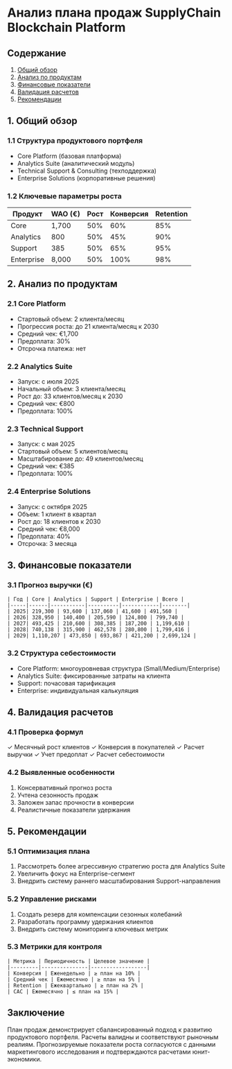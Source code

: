 # Анализ плана продаж SupplyChain Blockchain Platform

## Содержание
1. [Общий обзор](#1-общий-обзор)
2. [Анализ по продуктам](#2-анализ-по-продуктам)
3. [Финансовые показатели](#3-финансовые-показатели)
4. [Валидация расчетов](#4-валидация-расчетов)
5. [Рекомендации](#5-рекомендации)

## 1. Общий обзор

### 1.1 Структура продуктового портфеля
- Core Platform (базовая платформа)
- Analytics Suite (аналитический модуль)
- Technical Support & Consulting (техподдержка)
- Enterprise Solutions (корпоративные решения)

### 1.2 Ключевые параметры роста
| Продукт | WAO (€) | Рост | Конверсия | Retention |
|---------|---------|------|------------|-----------|
| Core | 1,700 | 50% | 60% | 85% |
| Analytics | 800 | 50% | 45% | 90% |
| Support | 385 | 50% | 65% | 95% |
| Enterprise | 8,000 | 50% | 100% | 98% |

## 2. Анализ по продуктам

### 2.1 Core Platform
- Стартовый объем: 2 клиента/месяц
- Прогрессия роста: до 21 клиента/месяц к 2030
- Средний чек: €1,700
- Предоплата: 30%
- Отсрочка платежа: нет

### 2.2 Analytics Suite
- Запуск: с июля 2025
- Начальный объем: 3 клиента/месяц
- Рост до: 33 клиентов/месяц к 2030
- Средний чек: €800
- Предоплата: 100%

### 2.3 Technical Support
- Запуск: с мая 2025
- Стартовый объем: 5 клиентов/месяц
- Масштабирование до: 49 клиентов/месяц
- Средний чек: €385
- Предоплата: 100%

### 2.4 Enterprise Solutions
- Запуск: с октября 2025
- Объем: 1 клиент в квартал
- Рост до: 18 клиентов к 2030
- Средний чек: €8,000
- Предоплата: 40%
- Отсрочка: 3 месяца

## 3. Финансовые показатели

### 3.1 Прогноз выручки (€) 
```
| Год | Core | Analytics | Support | Enterprise | Всего |
|-----|------|-----------|----------|------------|--------|
| 2025| 219,300 | 93,600 | 137,060 | 41,600 | 491,560 |
| 2026| 328,950 | 140,400 | 205,590 | 124,800 | 799,740 |
| 2027| 493,425 | 210,600 | 308,385 | 187,200 | 1,199,610 |
| 2028| 740,138 | 315,900 | 462,578 | 280,800 | 1,799,416 |
| 2029| 1,110,207 | 473,850 | 693,867 | 421,200 | 2,699,124 |
```

### 3.2 Структура себестоимости
- Core Platform: многоуровневая структура (Small/Medium/Enterprise)
- Analytics Suite: фиксированные затраты на клиента
- Support: почасовая тарификация
- Enterprise: индивидуальная калькуляция

## 4. Валидация расчетов

### 4.1 Проверка формул
✓ Месячный рост клиентов
✓ Конверсия в покупателей
✓ Расчет выручки
✓ Учет предоплат
✓ Расчет себестоимости

### 4.2 Выявленные особенности
1. Консервативный прогноз роста
2. Учтена сезонность продаж
3. Заложен запас прочности в конверсии
4. Реалистичные показатели удержания

## 5. Рекомендации

### 5.1 Оптимизация плана
1. Рассмотреть более агрессивную стратегию роста для Analytics Suite
2. Увеличить фокус на Enterprise-сегмент
3. Внедрить систему раннего масштабирования Support-направления

### 5.2 Управление рисками
1. Создать резерв для компенсации сезонных колебаний
2. Разработать программу удержания клиентов
3. Внедрить систему мониторинга ключевых метрик

### 5.3 Метрики для контроля
```
| Метрика | Периодичность | Целевое значение |
|---------|---------------|------------------|
| Конверсия | Еженедельно | ≥ план на 10% |
| Средний чек | Ежемесячно | ≥ план на 5% |
| Retention | Ежеквартально | ≥ план на 2% |
| CAC | Ежемесячно | ≤ план на 15% |
```

## Заключение

План продаж демонстрирует сбалансированный подход к развитию продуктового портфеля. Расчеты валидны и соответствуют рыночным реалиям. Прогнозируемые показатели роста согласуются с данными маркетингового исследования и подтверждаются расчетами юнит-экономики.